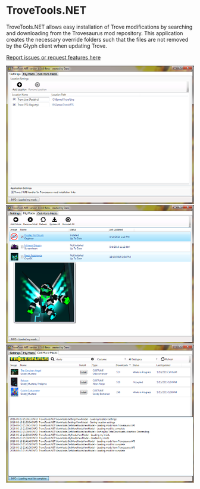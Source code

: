 # TroveTools.NET
TroveTools.NET allows easy installation of Trove modifications by searching and downloading from the Trovesaurus mod repository. This application creates the necessary override folders such that the files are not removed by the Glyph client when updating Trove.

[Report issues or request features here](https://github.com/DazoTrove/TroveTools.NET/issues)

![TroveTools.NET Settings](Screenshots/TroveTools.NET-v1.0-Settings.png)
![TroveTools.NET My Mods](Screenshots/TroveTools.NET-v1.0-MyMods.png)
![TroveTools.NET Get More Mods](Screenshots/TroveTools.NET-v1.0-GetMoreMods.png)